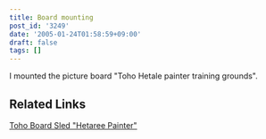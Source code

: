 ```yaml
---
title: Board mounting
post_id: '3249'
date: '2005-01-24T01:58:59+09:00'
draft: false
tags: []
---
```


I mounted the picture board "Toho Hetale painter training grounds".

## Related Links

[Toho Board Sled "Hetaree Painter"](http://jbbs.livedoor.jp/bbs/read.cgi/computer/6306/1105114049/)